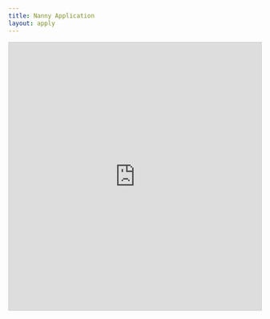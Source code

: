 ```yaml
---
title: Nanny Application
layout: apply
---
```


<iframe class="airtable-embed" src="https://airtable.com/embed/shrSGp5ouzJyAJZcy?backgroundColor=gray" frameborder="0" onmousewheel="" width="100%" height="533" style="background: transparent; border: 1px solid #ccc;"></iframe>

